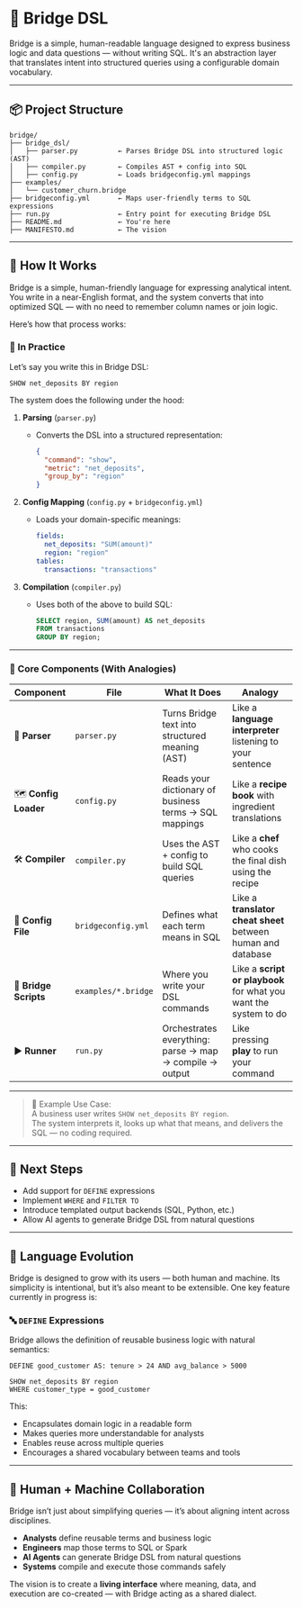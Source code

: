 # 🌉 Bridge DSL

Bridge is a simple, human-readable language designed to express business logic and data questions — without writing SQL. It's an abstraction layer that translates intent into structured queries using a configurable domain vocabulary.

---

## 📦 Project Structure

```
bridge/
├── bridge_dsl/
│   ├── parser.py          ← Parses Bridge DSL into structured logic (AST)
│   ├── compiler.py        ← Compiles AST + config into SQL
│   ├── config.py          ← Loads bridgeconfig.yml mappings
├── examples/
│   └── customer_churn.bridge
├── bridgeconfig.yml       ← Maps user-friendly terms to SQL expressions
├── run.py                 ← Entry point for executing Bridge DSL
├── README.md              ← You're here
├── MANIFESTO.md           ← The vision
```

---

## 🧠 How It Works

Bridge is a simple, human-friendly language for expressing analytical intent. You write in a near-English format, and the system converts that into optimized SQL — with no need to remember column names or join logic.

Here’s how that process works:

### 🔄 In Practice

Let’s say you write this in Bridge DSL:

```bridge
SHOW net_deposits BY region
```

The system does the following under the hood:

1. **Parsing** (`parser.py`)
   - Converts the DSL into a structured representation:
     ```json
     {
       "command": "show",
       "metric": "net_deposits",
       "group_by": "region"
     }
     ```

2. **Config Mapping** (`config.py` + `bridgeconfig.yml`)
   - Loads your domain-specific meanings:
     ```yaml
     fields:
       net_deposits: "SUM(amount)"
       region: "region"
     tables:
       transactions: "transactions"
     ```

3. **Compilation** (`compiler.py`)
   - Uses both of the above to build SQL:
     ```sql
     SELECT region, SUM(amount) AS net_deposits
     FROM transactions
     GROUP BY region;
     ```

---

### 🧩 Core Components (With Analogies)

| Component | File | What It Does | Analogy |
|----------|------|---------------|---------|
| 🧠 **Parser** | `parser.py` | Turns Bridge text into structured meaning (AST) | Like a **language interpreter** listening to your sentence |
| 🗺️ **Config Loader** | `config.py` | Reads your dictionary of business terms → SQL mappings | Like a **recipe book** with ingredient translations |
| 🛠️ **Compiler** | `compiler.py` | Uses the AST + config to build SQL queries | Like a **chef** who cooks the final dish using the recipe |
| 📘 **Config File** | `bridgeconfig.yml` | Defines what each term means in SQL | Like a **translator cheat sheet** between human and database |
| 📝 **Bridge Scripts** | `examples/*.bridge` | Where you write your DSL commands | Like a **script or playbook** for what you want the system to do |
| ▶️ **Runner** | `run.py` | Orchestrates everything: parse → map → compile → output | Like pressing **play** to run your command |

---

> 🧪 Example Use Case:  
> A business user writes `SHOW net_deposits BY region`.  
> The system interprets it, looks up what that means, and delivers the SQL — no coding required.

---

## 🚀 Next Steps

- Add support for `DEFINE` expressions
- Implement `WHERE` and `FILTER TO`
- Introduce templated output backends (SQL, Python, etc.)
- Allow AI agents to generate Bridge DSL from natural questions
---

## 🧬 Language Evolution

Bridge is designed to grow with its users — both human and machine. Its simplicity is intentional, but it’s also meant to be extensible. One key feature currently in progress is:

### 🔤 `DEFINE` Expressions

Bridge allows the definition of reusable business logic with natural semantics:

```bridge
DEFINE good_customer AS: tenure > 24 AND avg_balance > 5000

SHOW net_deposits BY region
WHERE customer_type = good_customer
```

This:
- Encapsulates domain logic in a readable form
- Makes queries more understandable for analysts
- Enables reuse across multiple queries
- Encourages a shared vocabulary between teams and tools

---

## 🤝 Human + Machine Collaboration

Bridge isn’t just about simplifying queries — it’s about aligning intent across disciplines.

- **Analysts** define reusable terms and business logic
- **Engineers** map those terms to SQL or Spark
- **AI Agents** can generate Bridge DSL from natural questions
- **Systems** compile and execute those commands safely

The vision is to create a **living interface** where meaning, data, and execution are co-created — with Bridge acting as a shared dialect.
